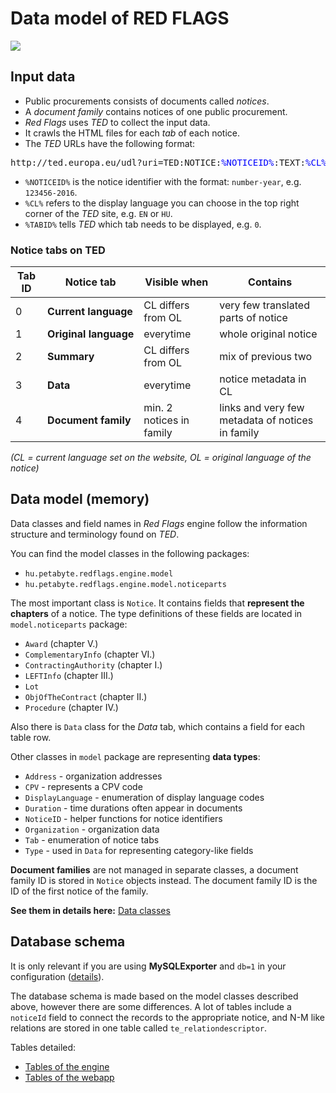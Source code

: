 # Data model of RED FLAGS


<img src="../../img/data-overview.svg" class="img-responsive" />



## Input data



* Public procurements consists of documents called *notices*.
* A *document family* contains notices of one public procurement.
* *Red Flags* uses *TED* to collect the input data.
* It crawls the HTML files for each *tab* of each notice.
* The *TED* URLs have the following format:
<pre>
http://ted.europa.eu/udl?uri=TED:NOTICE:<span style="color:blue">%NOTICEID%</span>:TEXT:<span style="color:blue">%CL%</span>:HTML&src=0&tabId=<span style="color:blue">%TABID%</span>
</pre>
* `%NOTICEID%` is the notice identifier with the format: `number-year`, e.g. `123456-2016`.
* `%CL%` refers to the display language you can choose in the top right corner of the *TED* site, e.g. `EN` or `HU`.
* `%TABID%` tells *TED* which tab needs to be displayed, e.g. `0`.



### Notice tabs on TED



Tab ID | Notice tab                 | Visible when             | Contains
-------|----------------------------|--------------------------|-------------------------------------------------
0      | **Current&nbsp;language**  | CL differs from OL       | very few translated parts of notice
1      | **Original&nbsp;language** | everytime                | whole original notice
2      | **Summary**                | CL differs from OL       | mix of previous two
3      | **Data**                   | everytime                | notice metadata in CL
4      | **Document&nbsp;family**   | min. 2 notices in family | links and very few metadata of notices in family

*(CL = current language set on the website, OL = original language of the notice)*



## Data model (memory)


Data classes and field names in *Red Flags* engine follow the information structure and terminology found on *TED*.

You can find the model classes in the following packages:

* `hu.petabyte.redflags.engine.model`
* `hu.petabyte.redflags.engine.model.noticeparts`

The most important class is `Notice`. It contains fields that **represent the chapters** of a notice. The type definitions of these fields are located in `model.noticeparts` package:

* `Award` (chapter V.)
* `ComplementaryInfo` (chapter VI.)
* `ContractingAuthority` (chapter I.)
* `LEFTInfo` (chapter III.)
* `Lot`
* `ObjOfTheContract` (chapter II.)
* `Procedure` (chapter IV.)

Also there is `Data` class for the *Data* tab, which contains a field for each table row.

Other classes in `model` package are representing **data types**:

* `Address` - organization addresses
* `CPV` - represents a CPV code
* `DisplayLanguage` - enumeration of display language codes
* `Duration` - time durations often appear in documents
* `NoticeID` - helper functions for notice identifiers
* `Organization` - organization data
* `Tab` - enumeration of notice tabs
* `Type` - used in `Data` for representing category-like fields

**Document families** are not managed in separate classes, a document family ID is stored in `Notice` objects instead. The document family ID is the ID of the first notice of the family.

**See them in details here:** [Data classes](/developer/data/classes/)



## Database schema



It is only relevant if you are using **MySQLExporter** and `db=1` in your configuration ([details](/developer/engine/gears/exporters/#mysqlexporter)).

The database schema is made based on the model classes described above, however there are some differences. A lot of tables include a `noticeId` field to connect the records to the appropriate notice, and N-M like relations are stored in one table called `te_relationdescriptor`.

Tables detailed:

* [Tables of the engine](/developer/data/engine-tables/)
* [Tables of the webapp](/developer/data/webapp-tables/)
